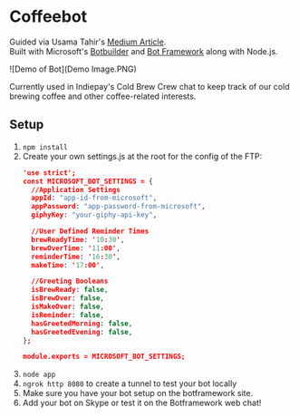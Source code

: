 Coffeebot
===
Guided via Usama Tahir's [Medium Article](https://medium.com/@AmJustSam/how-to-build-skype-bot-with-nodejs-ddec8372114c#.ohjeqbprd).  
Built with Microsoft's [Botbuilder](https://github.com/Microsoft/BotBuilder) and [Bot Framework](https://dev.botframework.com/) along with Node.js.

![Demo of Bot](Demo Image.PNG)

Currently used in Indiepay's Cold Brew Crew chat to keep track of our cold brewing coffee and other coffee-related interests.

Setup
-----
1. `npm install`
2. Create your own settings.js at the root for the config of the FTP:
	```json
	'use strict';
	const MICROSOFT_BOT_SETTINGS = {
	  //Application Settings
	  appId: "app-id-from-microsoft",
	  appPassword: "app-password-from-microsoft",
	  giphyKey: "your-giphy-api-key",

	  //User Defined Reminder Times
	  brewReadyTime: '10:30',
	  brewOverTime: '11:00',
	  reminderTime: '16:30',
	  makeTime: '17:00',

	  //Greeting Booleans
	  isBrewReady: false,
	  isBrewOver: false,
	  isMakeOver: false,
	  isReminder: false,
	  hasGreetedMorning: false,
	  hasGreetedEvening: false,
	};

	module.exports = MICROSOFT_BOT_SETTINGS;

	```
3. `node app`
4. `ngrok http 8080` to create a tunnel to test your bot locally
5. Make sure you have your bot setup on the botframework site.
6. Add your bot on Skype or test it on the Botframework web chat!